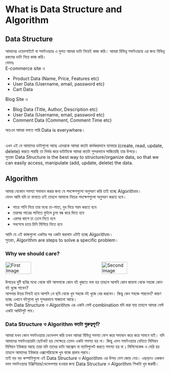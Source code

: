 # What is Data Structure and Algorithm

## Data Structure

আমাদের ওয়েবসাইটে বা সফটওয়্যার এ মুলত আমরা ডাটা নিয়েই কাজ করি। আমরা বিভিন্ন সফটওয়্যার এর জন্য বিভিন্ন রকমের ডাটা নিয়ে কাজ করি।
<br/>
যেমনঃ
<br/>
E-commerce site এ

- Product Data (Name, Price, Features etc)
- User Data (Username, email, password etc)
- Cart Data

Blog Site এ

- Blog Data (Title, Author, Description etc)
- User Data (Username, email, password etc)
- Comment Data (Comment, Comment Time etc)

অতএব আমরা বলতে পারি Data is everywhere।

<br/>
এখন এই যে আমাদের ডাটাগুলো আছে এদেরকে আমরা কতটা কার্যকরভাবে ব্যাবহার (create, read, update, delete) করতে পারছি তা নির্ভর করে ডাটাটাকে আমরা কতটা সুন্দরভাবে সাজিয়েছি তার উপড়ে।
<br/>
সুতরাং Data Structure is the best way to structure/organize data, so that we can easily access, manipulate (add, update, delete) the data.

## Algorithm

আমরা যেকোন সমস্যা সমাধান করার জন্য যে পদক্ষেপগুলো অনুসরণ করি তাই হচ্ছে Algorithm।
<br/>
যেমন আমি যদি চা বানাতে চাই তাহলে আমাকে নিচের পদক্ষেপগুলো অনুসরণ করতে হবে।

- পাত্রে পানি নিয়ে তার মধ্যে চা-পাতা, দুধ দিয়ে গরম করতে হবে
- তারপর পাত্রের পানিতে ফুটলে চুলা বন্ধ করে দিতে হবে
- এরপর কাপে চা ঢেলে নিতে হবে
- সবশেষে চায়ে চিনি মিশিয়ে নিতে হবে

আমি যে এই কাজগুলো একটার পর একটা করলাম এটাই হচ্ছে Algorithm।
<br/>
সুতরাং, Algorithm are steps to solve a specific problem।

### Why we should care?

<div style="display: flex; justify-content: space-between;">
  <img src="https://i.pinimg.com/474x/fd/83/77/fd8377e37174063831d5b45bf516bf90.jpg" alt="First Image" style="width: 40%;" />
  <div style="width: 20%"></div>
  <img src="https://ibukuntaiwo.wordpress.com/wp-content/uploads/2014/02/img-20130103-00304.jpg" alt="Second Image" style="width: 40%;" />
</div>

<br/>
উপড়ের দুটি ছবির মধ্যে থেকে যদি আপনাকে কোন বই খুজতে বলা হয় তাহলে আপনি কোন জায়গা থেকে সহজে কোন বই খুজে পাবেন?
<br/>
আপনার উত্তর নিশ্চই হবে আপনি ১ম ছবি থেকে খুব সহজে বই খুজে বের করবেন। কিন্তু কেন সহজে পারবেন? কারণ হচ্ছে এখানে বইগুলো খুব সুন্দরভাবে সাজানো আছে।
<br/>
অর্থাৎ Data Structure ও Algorithm এর একটা বেস্ট combination যদি করা যায় তাহলে আমরা বেস্ট একটা আউটপুট পাব। 
<br/>

### Data Structure ও Algorithm কতটা গুরুত্বপূর্ণ?

আমরা যখন কোন সফটওয়্যার ডেভেলপ করি তখন আমরা বিভিন্ন সমস্যা ফেস করে সমাধান করে করে সামনে যাই। যদি আমাদের সফটওয়্যারটা ছোটখাট হয় সেক্ষেত্রে তেমন একটা সমস্যা হয় না। কিন্তু এমন সফটওয়্যার যেটাতে মিলিয়ন মিলিয়ন ইউজার আছে তারা যদি তাদের ডাটা আক্সেস বা ম্যানিপুলেট করতে সমস্যা হয় বা ১ মিলিসেকেন্ড ও দেরি হয় তাহলে আমাদের ইউজার এক্সপেরিয়েন্সে খুব বাজে প্রভাব পরবে।
<br/>
তাই বড় বড় কম্পানিগুলো এই Data Structure ও Algorithm এর উপড় বেশ জোড় দেয়। এছাড়াও একজন ভাল সফটওয়্যার ইঞ্জিনিয়ার/ডেভেলপার হওয়ার জন্য Data Structure ও Algorithm শিখাটা খুব জরুরী।
